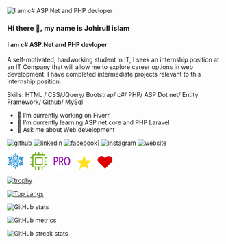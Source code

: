 ![I am c# ASP.Net and PHP devloper](https://media.licdn.com/dms/image/D5616AQFk1ANWGuKO1g/profile-displaybackgroundimage-shrink_350_1400/0/1691227915266?e=1696464000&v=beta&t=urpuBWl-2p8H3sRiyjMc_-geie8Tr_O7XfLwbbylJD0)
### Hi there 👋, my name is Johirull islam
#### I am c# ASP.Net and PHP devloper


A self-motivated, hardworking student in IT, I seek an internship position at an IT Company that will allow me to explore career options in web development. I have completed intermediate projects relevant to this internship position.

Skills:  HTML / CSS/JQuery/ Bootstrap/ c#/ PHP/ ASP Dot net/ Entity Framework/ Github/ MySql

- 🔭 I’m currently working on Fiverr 
- 🌱 I’m currently learning ASP.net core and PHP Laravel  
- 💬 Ask me about Web development 


[<img src='https://cdn.jsdelivr.net/npm/simple-icons@3.0.1/icons/github.svg' alt='github' height='40'>](https://github.com/mdjohir9)  [<img src='https://cdn.jsdelivr.net/npm/simple-icons@3.0.1/icons/linkedin.svg' alt='linkedin' height='40'>]([https://www.linkedin.com/in/mdjohirullislam/]())  [<img src='https://cdn.jsdelivr.net/npm/simple-icons@3.0.1/icons/facebook.svg' alt='facebook' height='40'>]([https://www.facebook.com/MdJoHirRaiHan)] [<img src='https://cdn.jsdelivr.net/npm/simple-icons@3.0.1/icons/instagram.svg' alt='instagram' height='40'>](https://www.instagram.com/mdjohirullislam/)  [<img src='https://cdn.jsdelivr.net/npm/simple-icons@3.0.1/icons/icloud.svg' alt='website' height='40'>](http://mdjohirullislam.great-site.net/?i=1)  

<a href='https://archiveprogram.github.com/'><img src='https://raw.githubusercontent.com/acervenky/animated-github-badges/master/assets/acbadge.gif' width='40' height='40'></a> <a href='https://docs.github.com/en/developers'><img src='https://raw.githubusercontent.com/acervenky/animated-github-badges/master/assets/devbadge.gif' width='40' height='40'></a> <a href='https://github.com/pricing'><img src='https://raw.githubusercontent.com/acervenky/animated-github-badges/master/assets/pro.gif' width='40' height='40'></a> <a href='https://stars.github.com/'><img src='https://raw.githubusercontent.com/acervenky/animated-github-badges/master/assets/starbadge.gif' width='35' height='35'></a> <a href='https://docs.github.com/en/github/supporting-the-open-source-community-with-github-sponsors'><img src='https://raw.githubusercontent.com/acervenky/animated-github-badges/master/assets/sponsorbadge.gif' width='35' height='35'></a> 

[![trophy](https://github-profile-trophy.vercel.app/?username=mdjohir9)](https://github.com/ryo-ma/github-profile-trophy)

[![Top Langs](https://github-readme-stats.vercel.app/api/top-langs/?username=mdjohir9)](https://github.com/anuraghazra/github-readme-stats)

![GitHub stats](https://github-readme-stats.vercel.app/api?username=mdjohir9&show_icons=true)  

![GitHub metrics](https://metrics.lecoq.io/mdjohir9)  

![GitHub streak stats](https://streak-stats.demolab.com/?user=mdjohir9)  


